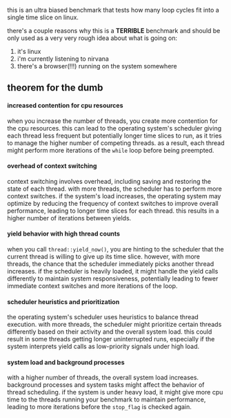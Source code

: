 this is an ultra biased benchmark that tests how many loop cycles fit into
a single time slice on linux.

there's a couple reasons why this is a __TERRIBLE__ benchmark and should be only
used as a very very rough idea about what is going on:
1. it's linux
2. i'm currently listening to nirvana
3. there's a browser(!!!) running on the system somewhere

## theorem for the dumb

#### increased contention for cpu resources

when you increase the number of threads, you create more contention for the cpu resources. this can lead to the operating system's scheduler giving each thread less frequent but potentially longer time slices to run, as it tries to manage the higher number of competing threads. as a result, each thread might perform more iterations of the `while` loop before being preempted.

#### overhead of context switching

context switching involves overhead, including saving and restoring the state of each thread. with more threads, the scheduler has to perform more context switches. if the system's load increases, the operating system may optimize by reducing the frequency of context switches to improve overall performance, leading to longer time slices for each thread. this results in a higher number of iterations between yields.

#### yield behavior with high thread counts

when you call `thread::yield_now()`, you are hinting to the scheduler that the current thread is willing to give up its time slice. however, with more threads, the chance that the scheduler immediately picks another thread increases. if the scheduler is heavily loaded, it might handle the yield calls differently to maintain system responsiveness, potentially leading to fewer immediate context switches and more iterations of the loop.

#### scheduler heuristics and prioritization

the operating system's scheduler uses heuristics to balance thread execution. with more threads, the scheduler might prioritize certain threads differently based on their activity and the overall system load. this could result in some threads getting longer uninterrupted runs, especially if the system interprets yield calls as low-priority signals under high load.

#### system load and background processes

with a higher number of threads, the overall system load increases. background processes and system tasks might affect the behavior of thread scheduling. if the system is under heavy load, it might give more cpu time to the threads running your benchmark to maintain performance, leading to more iterations before the `stop_flag` is checked again.
